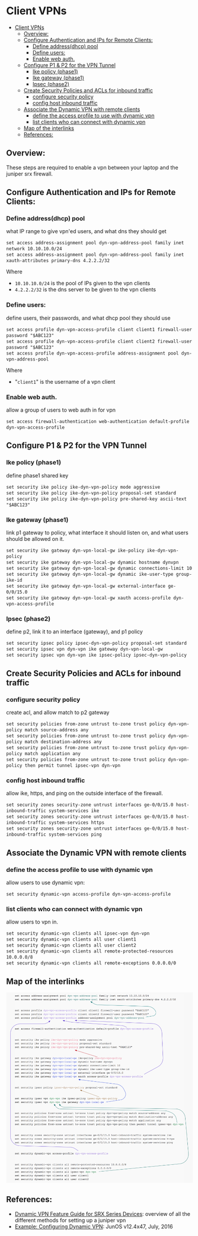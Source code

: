 # Client VPNs

- [Client VPNs](#client-vpns)
  - [Overview:](#overview)
  - [Configure Authentication and IPs for Remote Clients:](#configure-authentication-and-ips-for-remote-clients)
    - [Define address(dhcp) pool](#define-addressdhcp-pool)
    - [Define users:](#define-users)
    - [Enable web auth.](#enable-web-auth)
  - [Configure P1 & P2 for the VPN Tunnel](#configure-p1--p2-for-the-vpn-tunnel)
    - [Ike policy (phase1)](#ike-policy-phase1)
    - [Ike gateway (phase1)](#ike-gateway-phase1)
    - [Ipsec (phase2)](#ipsec-phase2)
  - [Create Security Policies and ACLs for inbound traffic](#create-security-policies-and-acls-for-inbound-traffic)
    - [configure security policy](#configure-security-policy)
    - [config host inbound traffic](#config-host-inbound-traffic)
  - [Associate the Dynamic VPN with remote clients](#associate-the-dynamic-vpn-with-remote-clients)
    - [define the access profile to use with dynamic vpn](#define-the-access-profile-to-use-with-dynamic-vpn)
    - [list clients who can connect with dynamic vpn](#list-clients-who-can-connect-with-dynamic-vpn)
  - [Map of the interlinks](#map-of-the-interlinks)
  - [References:](#references)

## Overview: 
These steps are required to enable a vpn between your laptop and the juniper srx firewall.  

## Configure Authentication and IPs for Remote Clients: 

### Define address(dhcp) pool
what IP range to give vpn'ed users, and what dns they should get
```
set access address-assignment pool dyn-vpn-address-pool family inet network 10.10.10.0/24
set access address-assignment pool dyn-vpn-address-pool family inet xauth-attributes primary-dns 4.2.2.2/32
```

Where
- `10.10.10.0/24` is the pool of IPs given to the vpn clients
- `4.2.2.2/32` is the dns server to be given to the vpn clients

### Define users: 
define users, their passwords, and what dhcp pool they should use
```
set access profile dyn-vpn-access-profile client client1 firewall-user password "$ABC123"
set access profile dyn-vpn-access-profile client client2 firewall-user password "$ABC123"
set access profile dyn-vpn-access-profile address-assignment pool dyn-vpn-address-pool
```

Where
- "`client1`" is the username of a vpn client

### Enable web auth. 
allow a group of users to web auth in for vpn
```
set access firewall-authentication web-authentication default-profile dyn-vpn-access-profile
```

## Configure P1 & P2 for the VPN Tunnel

### Ike policy (phase1) 
define phase1 shared key
```
set security ike policy ike-dyn-vpn-policy mode aggressive
set security ike policy ike-dyn-vpn-policy proposal-set standard
set security ike policy ike-dyn-vpn-policy pre-shared-key ascii-text "$ABC123"
```

### Ike gateway (phase1)
link p1 gateway to policy, what interface it should listen on, and what users should be allowed on it.  
```
set security ike gateway dyn-vpn-local-gw ike-policy ike-dyn-vpn-policy
set security ike gateway dyn-vpn-local-gw dynamic hostname dynvpn
set security ike gateway dyn-vpn-local-gw dynamic connections-limit 10
set security ike gateway dyn-vpn-local-gw dynamic ike-user-type group-ike-id
set security ike gateway dyn-vpn-local-gw external-interface ge-0/0/15.0
set security ike gateway dyn-vpn-local-gw xauth access-profile dyn-vpn-access-profile
```

### Ipsec (phase2)
define p2, link it to an interface (gateway), and p1 policy
```
set security ipsec policy ipsec-dyn-vpn-policy proposal-set standard
set security ipsec vpn dyn-vpn ike gateway dyn-vpn-local-gw
set security ipsec vpn dyn-vpn ike ipsec-policy ipsec-dyn-vpn-policy
```

## Create Security Policies and ACLs for inbound traffic

### configure security policy
create acl, and allow match to p2 gateway 
```
set security policies from-zone untrust to-zone trust policy dyn-vpn-policy match source-address any
set security policies from-zone untrust to-zone trust policy dyn-vpn-policy match destination-address any
set security policies from-zone untrust to-zone trust policy dyn-vpn-policy match application any
set security policies from-zone untrust to-zone trust policy dyn-vpn-policy then permit tunnel ipsec-vpn dyn-vpn
```

### config host inbound traffic
allow ike, https, and ping on the outside interface of the firewall.  
```
set security zones security-zone untrust interfaces ge-0/0/15.0 host-inbound-traffic system-services ike
set security zones security-zone untrust interfaces ge-0/0/15.0 host-inbound-traffic system-services https
set security zones security-zone untrust interfaces ge-0/0/15.0 host-inbound-traffic system-services ping
```

## Associate the Dynamic VPN with remote clients

### define the access profile to use with dynamic vpn
allow users to use dynamic vpn: 
```
set security dynamic-vpn access-profile dyn-vpn-access-profile
```

### list clients who can connect with dynamic vpn
allow users to vpn in.  
```
set security dynamic-vpn clients all ipsec-vpn dyn-vpn
set security dynamic-vpn clients all user client1
set security dynamic-vpn clients all user client2
set security dynamic-vpn clients all remote-protected-resources 10.0.0.0/8
set security dynamic-vpn clients all remote-exceptions 0.0.0.0/0
```

## Map of the interlinks

<img src="img/srx-vpn.png">


## References: 
- [Dynamic VPN Feature Guide for SRX Series Devices](http://www.juniper.net/techpubs/en_US/junos12.1x47/information-products/pathway-pages/security/security-vpn-dynamic.html#overview): overview of all the different methods for setting up a juniper vpn
- [Example: Configuring Dynamic VPN](https://www.juniper.net/documentation/en_US/junos12.1x47/topics/example/vpn-security-dynamic-example-configuring.html): JunOS v12.4x47, July, 2016
